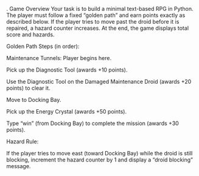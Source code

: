 . Game Overview
Your task is to build a minimal text-based RPG in Python. The player must follow a fixed “golden path” and earn points exactly as described below. If the player tries to move past the droid before it is repaired, a hazard counter increases. At the end, the game displays total score and hazards.

Golden Path Steps (in order):

Maintenance Tunnels: Player begins here.

Pick up the Diagnostic Tool (awards +10 points).

Use the Diagnostic Tool on the Damaged Maintenance Droid (awards +20 points) to clear it.

Move to Docking Bay.

Pick up the Energy Crystal (awards +50 points).

Type “win” (from Docking Bay) to complete the mission (awards +30 points).

Hazard Rule:

If the player tries to move east (toward Docking Bay) while the droid is still blocking, increment the hazard counter by 1 and display a “droid blocking” message.